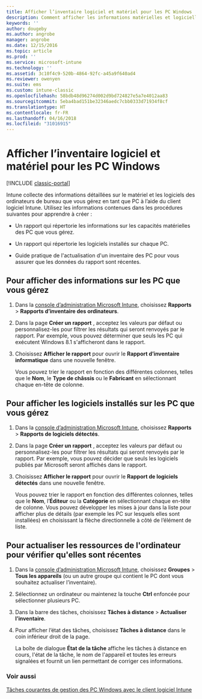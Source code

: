 ```yaml
---
title: Afficher l’inventaire logiciel et matériel pour les PC Windows
description: Comment afficher les informations matérielles et logicielles sur les ordinateurs de bureau Windows que vous gérez comme PC avec le client logiciel Intune.
keywords: ''
author: dougeby
ms.author: angrobe
manager: angrobe
ms.date: 12/15/2016
ms.topic: article
ms.prod: ''
ms.service: microsoft-intune
ms.technology: ''
ms.assetid: 3c10f4c9-520b-4864-92fc-a45a9f640ad4
ms.reviewer: owenyen
ms.suite: ems
ms.custom: intune-classic
ms.openlocfilehash: 58bdb48d96274d002d9bd724827e5a7e4012aa83
ms.sourcegitcommit: 5eba4bad151be32346aedc7cbb0333d71934f8cf
ms.translationtype: HT
ms.contentlocale: fr-FR
ms.lasthandoff: 04/16/2018
ms.locfileid: "31016915"
---
```

# <a name="view-hardware-and-software-inventory-for-windows-pcs"></a>Afficher l’inventaire logiciel et matériel pour les PC Windows

[!INCLUDE [classic-portal](../includes/classic-portal.md)]

Intune collecte des informations détaillées sur le matériel et les logiciels des ordinateurs de bureau que vous gérez en tant que PC à l’aide du client logiciel Intune. Utilisez les informations contenues dans les procédures suivantes pour apprendre à créer :

-   Un rapport qui répertorie les informations sur les capacités matérielles des PC que vous gérez.

-   Un rapport qui répertorie les logiciels installés sur chaque PC.

-   Guide pratique de l'actualisation d'un inventaire des PC pour vous assurer que les données du rapport sont récentes.

## <a name="to-display-information-about-pcs-you-manage"></a>Pour afficher des informations sur les PC que vous gérez

1.  Dans la [console d’administration Microsoft Intune](https://manage.microsoft.com/), choisissez **Rapports** &gt; **Rapports d’inventaire des ordinateurs**.

2.  Dans la page **Créer un rapport** , acceptez les valeurs par défaut ou personnalisez-les pour filtrer les résultats qui seront renvoyés par le rapport. Par exemple, vous pouvez déterminer que seuls les PC qui exécutent Windows 8.1 s'afficheront dans le rapport.

3.  Choisissez **Afficher le rapport** pour ouvrir le **Rapport d’inventaire informatique** dans une nouvelle fenêtre.

    Vous pouvez trier le rapport en fonction des différentes colonnes, telles que le **Nom**, le **Type de châssis** ou le **Fabricant** en sélectionnant chaque en-tête de colonne.

## <a name="to-display-software-installed-on-pcs-you-manage"></a>Pour afficher les logiciels installés sur les PC que vous gérez

1.  Dans la [console d’administration Microsoft Intune](https://manage.microsoft.com/), choisissez **Rapports** &gt; **Rapports de logiciels détectés**.

2.  Dans la page **Créer un rapport** , acceptez les valeurs par défaut ou personnalisez-les pour filtrer les résultats qui seront renvoyés par le rapport. Par exemple, vous pouvez décider que seuls les logiciels publiés par Microsoft seront affichés dans le rapport.

3.  Choisissez **Afficher le rapport** pour ouvrir le **Rapport de logiciels détectés** dans une nouvelle fenêtre.

    Vous pouvez trier le rapport en fonction des différentes colonnes, telles que le **Nom**, l’**Éditeur** ou la **Catégorie** en sélectionnant chaque en-tête de colonne. Vous pouvez développer les mises à jour dans la liste pour afficher plus de détails (par exemple les PC sur lesquels elles sont installées) en choisissant la flèche directionnelle à côté de l’élément de liste.

## <a name="to-refresh-computer-inventory-to-ensure-it-is-current"></a>Pour actualiser les ressources de l'ordinateur pour vérifier qu'elles sont récentes

1.  Dans la [console d’administration Microsoft Intune](https://manage.microsoft.com/), choisissez **Groupes** &gt; **Tous les appareils** (ou un autre groupe qui contient le PC dont vous souhaitez actualiser l’inventaire).

2.  Sélectionnez un ordinateur ou maintenez la touche **Ctrl** enfoncée pour sélectionner plusieurs PC.

3.  Dans la barre des tâches, choisissez **Tâches à distance** &gt; **Actualiser l’inventaire**.

4.  Pour afficher l’état des tâches, choisissez **Tâches à distance** dans le coin inférieur droit de la page.

    La boîte de dialogue **État de la tâche** affiche les tâches à distance en cours, l'état de la tâche, le nom de l'appareil et toutes les erreurs signalées et fournit un lien permettant de corriger ces informations.

### <a name="see-also"></a>Voir aussi

[Tâches courantes de gestion des PC Windows avec le client logiciel Intune](common-windows-pc-management-tasks-with-the-microsoft-intune-computer-client.md)